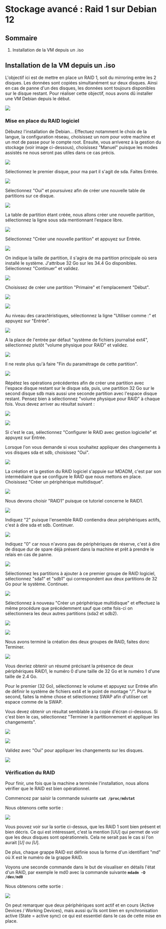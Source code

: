 # Stockage avancé : Raid 1 sur Debian 12

## Sommaire

1) Installation de la VM depuis un .iso

## Installation de la VM depuis un .iso

L'objectif ici est de mettre en place un RAID 1, soit du mirroring entre les 2 disques. Les données sont copiées simultanément sur deux disques. Ainsi en cas de panne d'un des disques, les données sont toujours disponibles sur le disque restant. Pour réaliser cette objectif, nous avons dû installer une VM Debian depuis le début.

![](/S13/ressource/raid_deb/Debian-raid(1).png)

### Mise en place du RAID logiciel

Débutez l'installation de Debian... Effectuez notamment le choix de la langue, la configuration réseau, choisissez un nom pour votre machine et un mot de passe pour le compte root. Ensuite, vous arriverez à la gestion du stockage (voir image ci-dessous), choisissez "Manuel" puisque les modes assistés ne nous seront pas utiles dans ce cas précis.

![](/S13/ressource/raid_deb/Debian-raid(2).png)

Sélectionnez le premier disque, pour ma part il s'agit de sda. Faites Entrée.

![](/S13/ressource/raid_deb/Debian-raid(3).png)

Sélectionnez "Oui" et poursuivez afin de créer une nouvelle table de partitions sur ce disque.

![](/S13/ressource/raid_deb/Debian-raid(4).png)

La table de partition étant créée, nous allons créer une nouvelle partition, sélectionnez la ligne sous sda mentionnant l'espace libre.

![](/S13/ressource/raid_deb/Debian-raid(5).png)

Sélectionnez "Créer une nouvelle partition" et appuyez sur Entrée.

![](/S13/ressource/raid_deb/Debian-raid(6).png)

On indique la taille de partition, il s'agira de ma partition principale où sera installé le système. J'attribue 32 Go sur les 34.4 Go disponibles. Sélectionnez "Continuer" et validez.

![](/S13/ressource/raid_deb/Debian-raid(7).png)

Choisissez de créer une partition "Primaire" et l'emplacement "Début".

![](/S13/ressource/raid_deb/Debian-raid(8).png)

![](/S13/ressource/raid_deb/Debian-raid(9).png)

Au niveau des caractéristiques, sélectionnez la ligne "Utiliser comme :" et appuyez sur "Entrée".

![](/S13/ressource/raid_deb/Debian-raid(10).png)

A la place de l'entrée par défaut "système de fichiers journalisé ext4", sélectionnez plutôt "volume physique pour RAID" et validez.

![](/S13/ressource/raid_deb/Debian-raid(11).png)

Il ne reste plus qu'à faire "Fin du paramétrage de cette partition".

![](/S13/ressource/raid_deb/Debian-raid(12).png)

Répétez les opérations précédentes afin de créer une partition avec l'espace disque restant sur le disque sda, puis, une partition 32 Go sur le second disque sdb mais aussi une seconde partition avec l'espace disque restant. Pensez bien à sélectionnez "volume physique pour RAID" à chaque fois. Vous devez arriver au résultat suivant :

![](/S13/ressource/raid_deb/Debian-raid(13).png)

![](/S13/ressource/raid_deb/Debian-raid(14).png)

Si c'est le cas, sélectionnez "Configurer le RAID avec gestion logicielle" et appuyez sur Entrée.

Lorsque l'on vous demande si vous souhaitez appliquer des changements à vos disques sda et sdb, choisissez "Oui".

![](/S13/ressource/raid_deb/Debian-raid(15).png)

La création et la gestion du RAID logiciel s'appuie sur MDADM, c'est par son intermédiaire que se configure le RAID que nous mettons en place. Choisissez "Créer un périphérique multidisque".

![](/S13/ressource/raid_deb/Debian-raid(16).png)

Nous devons choisir "RAID1" puisque ce tutoriel concerne le RAID1.

![](/S13/ressource/raid_deb/Debian-raid(17).png)

Indiquez "2" puisque l'ensemble RAID contiendra deux périphériques actifs, c'est à dire sda et sdb. Continuer.

![](/S13/ressource/raid_deb/Debian-raid(18).png)

Indiquez "0" car nous n'avons pas de périphériques de réserve, c'est à dire de disque dur de spare déjà présent dans la machine et prêt à prendre le relais en cas de panne.

![](/S13/ressource/raid_deb/Debian-raid(19).png)

Sélectionnez les partitions à ajouter à ce premier groupe de RAID logiciel, sélectionnez "sda1" et "sdb1" qui correspondent aux deux partitions de 32 Go pour le système. Continuer.

![](/S13/ressource/raid_deb/Debian-raid(20).png)

Sélectionnez à nouveau "Créer un périphérique multidisque" et effectuez la même procédure que précédemment sauf que cette fois-ci on sélectionnera les deux autres partitions (sda2 et sdb2).

![](/S13/ressource/raid_deb/Debian-raid(21).png)

![](/S13/ressource/raid_deb/Debian-raid(22).png)

Nous avons terminé la création des deux groupes de RAID, faites donc Terminer.

![](/S13/ressource/raid_deb/Debian-raid(23).png)

Vous devriez obtenir un résumé précisant la présence de deux périphériques RAID1, le numéro 0 d'une taille de 32 Go et le numéro 1 d'une taille de 2.4 Go.

Pour le premier (32 Go), sélectionnez le volume et appuyez sur Entrée afin de définir le système de fichiers ext4 et le point de montage "/". Pour le second, faites la même chose et sélectionnez SWAP afin d'utiliser cet espace comme de la SWAP.

Vous devez obtenir un résultat semblable à la copie d'écran ci-dessous. Si c'est bien le cas, sélectionnez "Terminer le partitionnement et appliquer les changements".

![](/S13/ressource/raid_deb/Debian-raid(24).png)

![](/S13/ressource/raid_deb/Debian-raid(25).png)

Validez avec "Oui" pour appliquer les changements sur les disques.

![](/S13/ressource/raid_deb/Debian-raid(26).png)

### Vérification du RAID

Pour finir, une fois que la machine a terminée l'installation, nous allons vérifier que le RAID est bien opérationnel.

Commencez par saisir la commande suivante **`cat /proc/mdstat`**

Nous obtenons cette sortie :

![](/S13/ressource/raid_deb/Debian-raid(27).png)

Vous pouvez voir sur la sortie ci-dessus, que les RAID 1 sont bien présent et bien décris. Ce qui est intéressant, c'est la mention [UU] qui permet de voir que les deux disques sont opérationnels. Cela ne serait pas le cas si l'on aurait [_U] ou [U_].

De plus, chaque grappe RAID est définie sous la forme d'un identifiant "md<x>" où X est le numéro de la grappe RAID.

Voyons une seconde commande dans le but de visualiser en détails l'état d'un RAID, par exemple le md0 avec la commande suivante **`mdadm -D /dev/md0`**

Nous obtenons cette sortie :

![](/S13/ressource/raid_deb/Debian-raid(28).png)

On peut remarquer que deux périphériques sont actif et en cours (Active Devices / Working Devices), mais aussi qu'ils sont bien en synchronisation active (State = active sync) ce qui est essentiel dans le cas de cette mise en place.